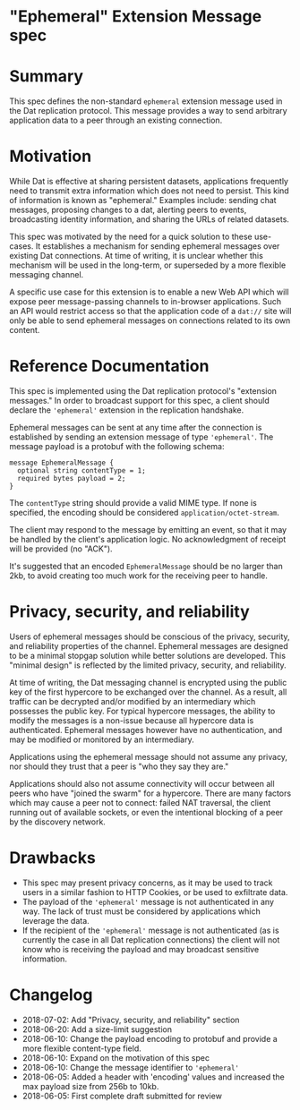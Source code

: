 # "Ephemeral" Extension Message spec

# Summary
[summary]: #summary

This spec defines the non-standard `ephemeral` extension message used in the Dat replication protocol. This message provides a way to send arbitrary application data to a peer through an existing connection.


# Motivation
[motivation]: #motivation

While Dat is effective at sharing persistent datasets, applications frequently need to transmit extra information which does not need to persist. This kind of information is known as "ephemeral." Examples include: sending chat messages, proposing changes to a dat, alerting peers to events, broadcasting identity information, and sharing the URLs of related datasets.

This spec was motivated by the need for a quick solution to these use-cases. It establishes a mechanism for sending ephemeral messages over existing Dat connections. At time of writing, it is unclear whether this mechanism will be used in the long-term, or superseded by a more flexible messaging channel.

A specific use case for this extension is to enable a new Web API which will expose peer message-passing channels to in-browser applications. Such an API would restrict access so that the application code of a `dat://` site will only be able to send ephemeral messages on connections related to its own content.


# Reference Documentation
[reference-documentation]: #reference-documentation

This spec is implemented using the Dat replication protocol's "extension messages." In order to broadcast support for this spec, a client should declare the `'ephemeral'` extension in the replication handshake.

Ephemeral messages can be sent at any time after the connection is established by sending an extension message of type `'ephemeral'`. The message payload is a protobuf with the following schema:

```
message EphemeralMessage {
  optional string contentType = 1;
  required bytes payload = 2;
}
```

The `contentType` string should provide a valid MIME type. If none is specified, the encoding should be considered `application/octet-stream`.

The client may respond to the message by emitting an event, so that it may be handled by the client's application logic. No acknowledgment of receipt will be provided (no "ACK").

It's suggested that an encoded `EphemeralMessage` should be no larger than 2kb, to avoid creating too much work for the receiving peer to handle.


# Privacy, security, and reliability
[privacy-security-and-reliability]: #privacy-security-and-reliability

Users of ephemeral messages should be conscious of the privacy, security, and reliability properties of the channel. Ephemeral messages are designed to be a minimal stopgap solution while better solutions are developed. This "minimal design" is reflected by the limited privacy, security, and reliability.

At time of writing, the Dat messaging channel is encrypted using the public key of the first hypercore to be exchanged over the channel. As a result, all traffic can be decrypted and/or modified by an intermediary which possesses the public key. For typical hypercore messages, the ability to modify the messages is a non-issue because all hypercore data is authenticated. Ephemeral messages however have no authentication, and may be modified or monitored by an intermediary.

Applications using the ephemeral message should not assume any privacy, nor should they trust that a peer is "who they say they are."

Applications should also not assume connectivity will occur between all peers who have "joined the swarm" for a hypercore. There are many factors which may cause a peer not to connect: failed NAT traversal, the client running out of available sockets, or even the intentional blocking of a peer by the discovery network.


# Drawbacks
[drawbacks]: #drawbacks

- This spec may present privacy concerns, as it may be used to track users in a similar fashion to HTTP Cookies, or be used to exfiltrate data.
- The payload of the `'ephemeral'` message is not authenticated in any way. The lack of trust must be considered by applications which leverage the data.
- If the recipient of the `'ephemeral'` message is not authenticated (as is currently the case in all Dat replication connections) the client will not know who is receiving the payload and may broadcast sensitive information.


# Changelog
[changelog]: #changelog

- 2018-07-02: Add "Privacy, security, and reliability" section
- 2018-06-20: Add a size-limit suggestion
- 2018-06-10: Change the payload encoding to protobuf and provide a more flexible content-type field.
- 2018-06-10: Expand on the motivation of this spec
- 2018-06-10: Change the message identifier to `'ephemeral'`
- 2018-06-05: Added a header with 'encoding' values and increased the max payload size from 256b to 10kb.
- 2018-06-05: First complete draft submitted for review
